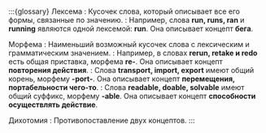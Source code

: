 # 


:::{glossary}
Лексема
: Кусочек слова, который описывает все его формы, связанные по значению. 
: Например, слова **run, runs, ran** и **running** являются одной лексемой: **run**. Она описывает концепт **бега**.

Морфема
: Наименьший возможный кусочек слова с лексическим и грамматическим значением.
: Например, в словах **rerun, retake и redo** есть общая приставка, морфема **re-**. Она описывает концепт **повторения действия**.
: Слова **transport, import, export** имеют общий корень, морфему **-port-**. Она описывает концепт **перемещения, портабельности чего-то**.
: Слова **readable, doable, solvable** имеют общий суффикс, морфему **-able**. Она описывает концепт **способности осуществлять действие**.

Дихотомия
: Противопоставление двух концептов.
:::